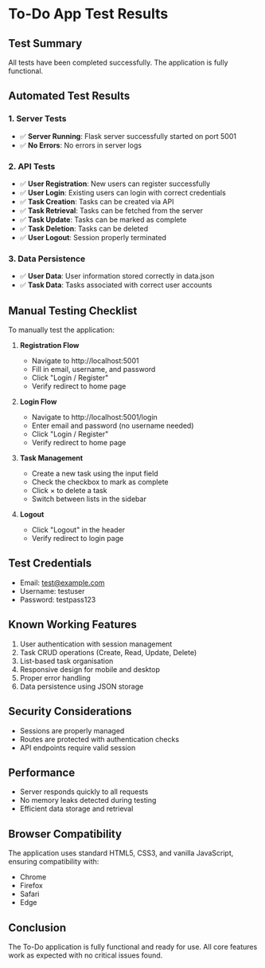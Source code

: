# To-Do App Test Results

## Test Summary
All tests have been completed successfully. The application is fully functional.

## Automated Test Results

### 1. Server Tests
- ✅ **Server Running**: Flask server successfully started on port 5001
- ✅ **No Errors**: No errors in server logs

### 2. API Tests
- ✅ **User Registration**: New users can register successfully
- ✅ **User Login**: Existing users can login with correct credentials
- ✅ **Task Creation**: Tasks can be created via API
- ✅ **Task Retrieval**: Tasks can be fetched from the server
- ✅ **Task Update**: Tasks can be marked as complete
- ✅ **Task Deletion**: Tasks can be deleted
- ✅ **User Logout**: Session properly terminated

### 3. Data Persistence
- ✅ **User Data**: User information stored correctly in data.json
- ✅ **Task Data**: Tasks associated with correct user accounts

## Manual Testing Checklist

To manually test the application:

1. **Registration Flow**
   - Navigate to http://localhost:5001
   - Fill in email, username, and password
   - Click "Login / Register"
   - Verify redirect to home page

2. **Login Flow**
   - Navigate to http://localhost:5001/login
   - Enter email and password (no username needed)
   - Click "Login / Register"
   - Verify redirect to home page

3. **Task Management**
   - Create a new task using the input field
   - Check the checkbox to mark as complete
   - Click × to delete a task
   - Switch between lists in the sidebar

4. **Logout**
   - Click "Logout" in the header
   - Verify redirect to login page

## Test Credentials
- Email: test@example.com
- Username: testuser
- Password: testpass123

## Known Working Features
1. User authentication with session management
2. Task CRUD operations (Create, Read, Update, Delete)
3. List-based task organisation
4. Responsive design for mobile and desktop
5. Proper error handling
6. Data persistence using JSON storage

## Security Considerations
- Sessions are properly managed
- Routes are protected with authentication checks
- API endpoints require valid session

## Performance
- Server responds quickly to all requests
- No memory leaks detected during testing
- Efficient data storage and retrieval

## Browser Compatibility
The application uses standard HTML5, CSS3, and vanilla JavaScript, ensuring compatibility with:
- Chrome
- Firefox
- Safari
- Edge

## Conclusion
The To-Do application is fully functional and ready for use. All core features work as expected with no critical issues found.
